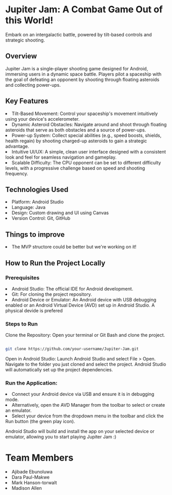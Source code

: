 # Jupiter Jam: A Combat Game Out of this World!
Embark on an intergalactic battle, powered by tilt-based controls and strategic shooting.

<h2>Overview</h2>
<p>Jupiter Jam is a single-player shooting game designed for Android, immersing users in a dynamic space battle. Players pilot a spaceship with the goal of defeating an opponent by shooting through floating asteroids and collecting power-ups.</p>

<h2>Key Features</h2>
<li>Tilt-Based Movement: Control your spaceship's movement intuitively using your device's accelerometer.</li>

<li>Dynamic Asteroid Obstacles: Navigate around and shoot through floating asteroids that serve as both obstacles and a source of power-ups.</li>

<li>Power-up System: Collect special abilities (e.g., speed boosts, shields, health regain) by shooting charged-up asteroids to gain a strategic advantage.</li>

<li>Intuitive UI/UX: A simple, clean user interface  designed with a consistent look and feel for seamless navigation and gameplay.</li>

<li>Scalable Difficulty: The CPU opponent can be set to different difficulty levels, with a progressive challenge based on speed and shooting frequency.</li>

<h2>Technologies Used</h2>
<li>Platform: Android Studio</li>

<li>Language: Java</li>

<li>Design: Custom drawing and UI using Canvas</li>

<li>Version Control: Git, GitHub</li>

<h2>Things to improve</h2>
<li>The MVP structore could be better but we're working on it!</li>

<h2>How to Run the Project Locally</h2>

<h3>Prerequisites</h3>
<li>Android Studio: The official IDE for Android development.</li>

<li>Git: For cloning the project repository.</li>

<li>Android Device or Emulator: An Android device with USB debugging enabled or an Android Virtual Device (AVD) set up in Android Studio. A physical devide is prefered</li>

<h3>Steps to Run</h3>
Clone the Repository: Open your terminal or Git Bash and clone the project.

```Bash

git clone https://github.com/your-username/Jupiter-Jam.git
```
Open in Android Studio: Launch Android Studio and select File > Open. Navigate to the folder you just cloned and select the project. Android Studio will automatically set up the project dependencies.

<h3>Run the Application:</h3>

<li>Connect your Android device via USB and ensure it is in debugging mode.</li>

<li>Alternatively, open the AVD Manager from the toolbar to select or create an emulator.</li>

<li>Select your device from the dropdown menu in the toolbar and click the Run button (the green play icon).</li>

Android Studio will build and install the app on your selected device or emulator, allowing you to start playing Jupiter Jam :)

# Team Members
<li>Ajibade Ebunoluwa</li>
<li> Dara Paul-Makwe</li>
<li> Mark Hanson-torwalt</li>
<li>Madison Allen</li>
